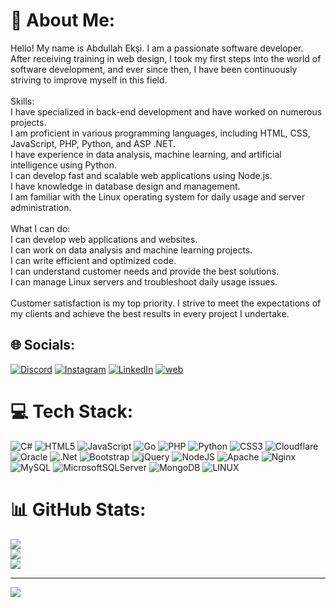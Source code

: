 # 💫 About Me:
Hello! My name is Abdullah Ekşi. I am a passionate software developer. After receiving training in web design, I took my first steps into the world of software development, and ever since then, I have been continuously striving to improve myself in this field.<br><br>Skills:<br>I have specialized in back-end development and have worked on numerous projects.<br>I am proficient in various programming languages, including HTML, CSS, JavaScript, PHP, Python, and ASP .NET.<br>I have experience in data analysis, machine learning, and artificial intelligence using Python.<br>I can develop fast and scalable web applications using Node.js.<br>I have knowledge in database design and management.<br>I am familiar with the Linux operating system for daily usage and server administration.<br><br>What I can do:<br>I can develop web applications and websites.<br>I can work on data analysis and machine learning projects.<br>I can write efficient and optimized code.<br>I can understand customer needs and provide the best solutions.<br>I can manage Linux servers and troubleshoot daily usage issues.<br><br>Customer satisfaction is my top priority. I strive to meet the expectations of my clients and achieve the best results in every project I undertake.


## 🌐 Socials:
[![Discord](https://img.shields.io/badge/Discord-%237289DA.svg?logo=discord&logoColor=white)](https://discord.gg/5UjbND9wd3) [![Instagram](https://img.shields.io/badge/Instagram-%23E4405F.svg?logo=Instagram&logoColor=white)](https://instagram.com/abdullah53_x) [![LinkedIn](https://img.shields.io/badge/LinkedIn-%230077B5.svg?logo=linkedin&logoColor=white)](https://linkedin.com/in/abdullah-ekşi) [![web](https://img.icons8.com/?size=24&id=ZovicwSP5Trl&format=svg&logo=web&logoColor=white)](https://abdullaheksi.com.tr) 

# 💻 Tech Stack:
![C#](https://img.shields.io/badge/c%23-%23239120.svg?style=for-the-badge&logo=c-sharp&logoColor=white) ![HTML5](https://img.shields.io/badge/html5-%23E34F26.svg?style=for-the-badge&logo=html5&logoColor=white) ![JavaScript](https://img.shields.io/badge/javascript-%23323330.svg?style=for-the-badge&logo=javascript&logoColor=%23F7DF1E) ![Go](https://img.shields.io/badge/go-%2300ADD8.svg?style=for-the-badge&logo=go&logoColor=white) ![PHP](https://img.shields.io/badge/php-%23777BB4.svg?style=for-the-badge&logo=php&logoColor=white) ![Python](https://img.shields.io/badge/python-3670A0?style=for-the-badge&logo=python&logoColor=ffdd54) ![CSS3](https://img.shields.io/badge/css3-%231572B6.svg?style=for-the-badge&logo=css3&logoColor=white) ![Cloudflare](https://img.shields.io/badge/Cloudflare-F38020?style=for-the-badge&logo=Cloudflare&logoColor=white) ![Oracle](https://img.shields.io/badge/Oracle-F80000?style=for-the-badge&logo=oracle&logoColor=white) ![.Net](https://img.shields.io/badge/.NET-5C2D91?style=for-the-badge&logo=.net&logoColor=white) ![Bootstrap](https://img.shields.io/badge/bootstrap-%23563D7C.svg?style=for-the-badge&logo=bootstrap&logoColor=white) ![jQuery](https://img.shields.io/badge/jquery-%230769AD.svg?style=for-the-badge&logo=jquery&logoColor=white) ![NodeJS](https://img.shields.io/badge/node.js-6DA55F?style=for-the-badge&logo=node.js&logoColor=white) ![Apache](https://img.shields.io/badge/apache-%23D42029.svg?style=for-the-badge&logo=apache&logoColor=white) ![Nginx](https://img.shields.io/badge/nginx-%23009639.svg?style=for-the-badge&logo=nginx&logoColor=white) ![MySQL](https://img.shields.io/badge/mysql-%2300f.svg?style=for-the-badge&logo=mysql&logoColor=white) ![MicrosoftSQLServer](https://img.shields.io/badge/Microsoft%20SQL%20Sever-CC2927?style=for-the-badge&logo=microsoft%20sql%20server&logoColor=white) ![MongoDB](https://img.shields.io/badge/MongoDB-%234ea94b.svg?style=for-the-badge&logo=mongodb&logoColor=white) ![LINUX](https://img.shields.io/badge/Linux-FCC624?style=for-the-badge&logo=linux&logoColor=black)
# 📊 GitHub Stats:
![](https://github-readme-stats.vercel.app/api?username=abdullah-eksi&theme=radical&hide_border=false&include_all_commits=false&count_private=false)<br/>
![](https://github-readme-streak-stats.herokuapp.com/?user=abdullah-eksi&theme=radical&hide_border=false)<br/>
![](https://github-readme-stats.vercel.app/api/top-langs/?username=abdullah-eksi&theme=radical&hide_border=false&include_all_commits=false&count_private=false&layout=compact)

---
[![](https://visitcount.itsvg.in/api?id=abdullah-eksi&icon=7&color=5)](https://visitcount.itsvg.in)

<!-- Proudly created with GPRM ( https://gprm.itsvg.in ) -->
